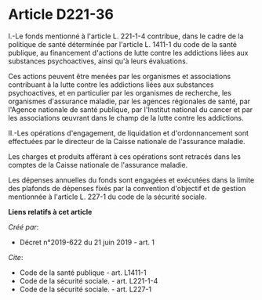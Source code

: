 # Article D221-36

I.-Le fonds mentionné à l'article L. 221-1-4 contribue, dans le cadre de la politique de santé déterminée par l'article L.
1411-1 du code de la santé publique, au financement d'actions de lutte contre les addictions liées aux substances
psychoactives, ainsi qu'à leurs évaluations. 

Ces actions peuvent être menées par les organismes et associations contribuant à la lutte contre les addictions liées aux
substances psychoactives, et en particulier par les organismes de recherche, les organismes d'assurance maladie, par les
agences régionales de santé, par l'Agence nationale de santé publique, par l'Institut national du cancer et par les
associations œuvrant dans le champ de la lutte contre les addictions. 

II.-Les opérations d'engagement, de liquidation et d'ordonnancement sont effectuées par le directeur de la Caisse nationale
de l'assurance maladie. 

Les charges et produits afférant à ces opérations sont retracés dans les comptes de la Caisse nationale de l'assurance
maladie. 

Les dépenses annuelles du fonds sont engagées et exécutées dans la limite des plafonds de dépenses fixés par la convention
d'objectif et de gestion mentionnée à l'article L. 227-1 du code de la sécurité sociale.

**Liens relatifs à cet article**

_Créé par_:

  - Décret n°2019-622 du 21 juin 2019 - art. 1

_Cite_:

  - Code de la santé publique - art. L1411-1
  - Code de la sécurité sociale. - art. L221-1-4
  - Code de la sécurité sociale. - art. L227-1
